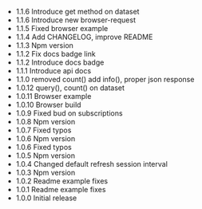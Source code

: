 * 1.1.6  Introduce get method on dataset
* 1.1.6  Introduce new browser-request
* 1.1.5  Fixed browser example
* 1.1.4  Add CHANGELOG, improve README
* 1.1.3  Npm version
* 1.1.2  Fix docs badge link
* 1.1.2  Introduce docs badge
* 1.1.1  Introduce api docs
* 1.1.0  removed count() add info(), proper json response
* 1.0.12 query(), count() on dataset
* 1.0.11 Browser example
* 1.0.10 Browser build
* 1.0.9  Fixed bud on subscriptions
* 1.0.8  Npm version
* 1.0.7  Fixed typos
* 1.0.6  Npm version
* 1.0.6  Fixed typos
* 1.0.5  Npm version
* 1.0.4  Changed default refresh session interval
* 1.0.3  Npm version
* 1.0.2  Readme example fixes
* 1.0.1  Readme example fixes
* 1.0.0  Initial release
